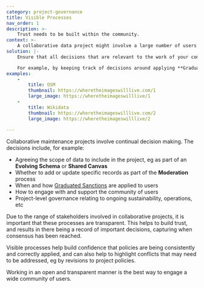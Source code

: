 ```yaml
---
category: project-governance
title: Visible Processes
nav_order: 1
description: >-
    Trust needs to be built within the community.
context: >-
    A collaborative data project might involve a large number of users participating in a range of processes, at different times and at different frequencies. This makes it important to clearly communicate and document when and how decisions have been made.
solution: |-
    Ensure that all decisions that are relevant to the work of your community are clearly documented and shared. 

    For example, by keeping track of decisions around applying **Graduated Sanctions**, clearly indicating the results of reviews carried out during **Moderation**, and in other aspects of the project governance, eg meeting minutes and other decision-making processes.
examples:
    -
        title: OSM
        thumbnail: https://wheretheimageswilllive.com/1
        large_image: https://wheretheimageswilllive/1
    -
        title: Wikidata
        thumbnail: https://wheretheimageswilllive.com/2
        large_image: https://wheretheimageswilllive/2
    
---
```


Collaborative maintenance projects involve continual decision making. The decisions include, for example: 

* Agreeing the scope of data to include in the project, eg as part of an **Evolving Schema** or **Shared Canvas**
* Whether to add or update specific records as part of the **Moderation** process
* When and how <span style="text-decoration:underline;">Graduated Sanctions</span> are applied to users 
* How to engage with and support the community of users
* Project-level governance relating to ongoing sustainability, operations, etc

Due to the range of stakeholders involved in collaborative projects, it is important that these processes are transparent. This helps to build trust, and results in there being a record of important decisions, capturing when consensus has been reached. 

Visible processes help build confidence that policies are being consistently and correctly applied, and can also help to highlight conflicts that may need to be addressed, eg by revisions to project policies.

Working in an open and transparent manner is the best way to engage a wide community of users.
